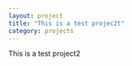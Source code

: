 ```yaml
---
layout: project
title: "This is a test projec2t"
category: projects
---
```


This is a test project2
